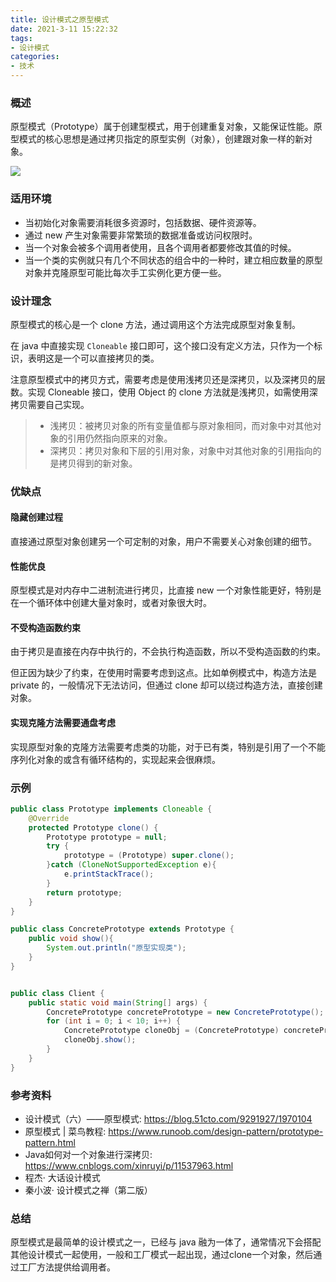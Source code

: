 ```yaml
---
title: 设计模式之原型模式
date: 2021-3-11 15:22:32
tags:
- 设计模式
categories:
- 技术
---
```


### 概述

原型模式（Prototype）属于创建型模式，用于创建重复对象，又能保证性能。原型模式的核心思想是通过拷贝指定的原型实例（对象），创建跟对象一样的新对象。

![](http://blog-images.qiniu.wqf31415.xyz/oranges.jpg)

<!-- more -->

### 适用环境

- 当初始化对象需要消耗很多资源时，包括数据、硬件资源等。
- 通过 new 产生对象需要非常繁琐的数据准备或访问权限时。
- 当一个对象会被多个调用者使用，且各个调用者都要修改其值的时候。
- 当一个类的实例就只有几个不同状态的组合中的一种时，建立相应数量的原型对象并克隆原型可能比每次手工实例化更方便一些。



### 设计理念

原型模式的核心是一个 clone 方法，通过调用这个方法完成原型对象复制。

在 java 中直接实现 `Cloneable` 接口即可，这个接口没有定义方法，只作为一个标识，表明这是一个可以直接拷贝的类。

注意原型模式中的拷贝方式，需要考虑是使用浅拷贝还是深拷贝，以及深拷贝的层数。实现 Cloneable 接口，使用 Object 的 clone 方法就是浅拷贝，如需使用深拷贝需要自己实现。

> - 浅拷贝：被拷贝对象的所有变量值都与原对象相同，而对象中对其他对象的引用仍然指向原来的对象。
> - 深拷贝：拷贝对象和下层的引用对象，对象中对其他对象的引用指向的是拷贝得到的新对象。



### 优缺点

#### 隐藏创建过程

直接通过原型对象创建另一个可定制的对象，用户不需要关心对象创建的细节。

#### 性能优良

原型模式是对内存中二进制流进行拷贝，比直接 new 一个对象性能更好，特别是在一个循环体中创建大量对象时，或者对象很大时。

#### 不受构造函数约束

由于拷贝是直接在内存中执行的，不会执行构造函数，所以不受构造函数的约束。

但正因为缺少了约束，在使用时需要考虑到这点。比如单例模式中，构造方法是 private 的，一般情况下无法访问，但通过 clone 却可以绕过构造方法，直接创建对象。

#### 实现克隆方法需要通盘考虑

实现原型对象的克隆方法需要考虑类的功能，对于已有类，特别是引用了一个不能序列化对象的或含有循环结构的，实现起来会很麻烦。



### 示例

```java
public class Prototype implements Cloneable {
    @Override
    protected Prototype clone() {
        Prototype prototype = null;
        try {
            prototype = (Prototype) super.clone();
        }catch (CloneNotSupportedException e){
            e.printStackTrace();
        }
        return prototype;
    }
}

public class ConcretePrototype extends Prototype {
    public void show(){
        System.out.println("原型实现类");
    }
}


public class Client {
    public static void main(String[] args) {
        ConcretePrototype concretePrototype = new ConcretePrototype();
        for (int i = 0; i < 10; i++) {
            ConcretePrototype cloneObj = (ConcretePrototype) concretePrototype.clone();
            cloneObj.show();
        }
    }
}
```





### 参考资料

- 设计模式（六）——原型模式: <https://blog.51cto.com/9291927/1970104> 
- 原型模式 | 菜鸟教程: <https://www.runoob.com/design-pattern/prototype-pattern.html> 
- Java如何对一个对象进行深拷贝: <https://www.cnblogs.com/xinruyi/p/11537963.html> 
- 程杰· 大话设计模式
- 秦小波· 设计模式之禅（第二版）



### 总结

原型模式是最简单的设计模式之一，已经与 java 融为一体了，通常情况下会搭配其他设计模式一起使用，一般和工厂模式一起出现，通过clone一个对象，然后通过工厂方法提供给调用者。